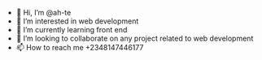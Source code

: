 - 👋 Hi, I’m @ah-te
- 👀 I’m interested in web development
- 🌱 I’m currently learning front end
- 💞️ I’m looking to collaborate on any project related to web development
- 📫 How to reach me +2348147446177 

<!---
ah-te/ah-te is a ✨ special ✨ repository because its `README.md` (this file) appears on your GitHub profile.
You can click the Preview link to take a look at your changes.
--->
